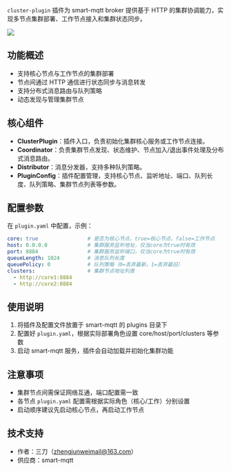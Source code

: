 `cluster-plugin` 插件为 smart-mqtt broker 提供基于 HTTP 的集群协调能力，实现多节点集群部署、工作节点接入和集群状态同步。

![](https://smartboot.tech/assets/img/cluster.1cd71203.svg)


## 功能概述
- 支持核心节点与工作节点的集群部署
- 节点间通过 HTTP 通信进行状态同步与消息转发
- 支持分布式消息路由与队列策略
- 动态发现与管理集群节点

## 核心组件
- **ClusterPlugin**：插件入口，负责初始化集群核心服务或工作节点连接。
- **Coordinator**：负责集群节点发现、状态维护、节点加入/退出事件处理及分布式消息路由。
- **Distributor**：消息分发器，支持多种队列策略。
- **PluginConfig**：插件配置管理，支持核心节点、监听地址、端口、队列长度、队列策略、集群节点列表等参数。

## 配置参数
在 `plugin.yaml` 中配置，示例：

```yaml
core: true                # 是否为核心节点，true=核心节点，false=工作节点
host: 0.0.0.0             # 集群服务监听地址，仅当core为true时有效
port: 8884                # 集群服务监听端口，仅当core为true时有效
queueLength: 1024         # 消息队列长度
queuePolicy: 0            # 队列策略（0=丢弃最新，1=丢弃最旧）
clusters:                 # 集群节点地址列表
  - http://core1:8884
  - http://core2:8884
```

## 使用说明
1. 将插件及配置文件放置于 smart-mqtt 的 plugins 目录下
2. 配置好 `plugin.yaml`，根据实际部署角色设置 core/host/port/clusters 等参数
3. 启动 smart-mqtt 服务，插件会自动加载并初始化集群功能


## 注意事项
- 集群节点间需保证网络互通，端口配置需一致
- 各节点 `plugin.yaml` 配置需根据实际角色（核心/工作）分别设置
- 启动顺序建议先启动核心节点，再启动工作节点

## 技术支持
- 作者：三刀（zhengjunweimail@163.com）
- 供应商：smart-mqtt